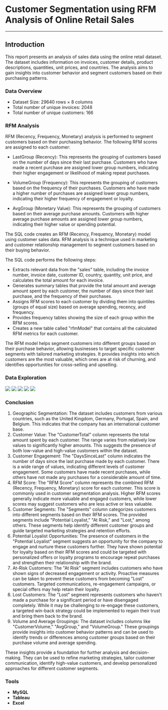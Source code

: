 # Customer Segmentation using RFM Analysis of Online Retail Sales  
---
## Introduction

This report presents an analysis of sales data using the online retail dataset. The dataset includes information on invoices, customer details, product descriptions, quantities, unit prices, and countries. The analysis aims to gain insights into customer behavior and segment customers based on their purchasing patterns.

### Data Overview

- Dataset Size: 29640 rows × 8 columns	
- Total number of unique invoices: 2048
- Total number of unique customers: 166


### RFM Analysis

RFM (Recency, Frequency, Monetary) analysis is performed to segment customers based on their purchasing behavior. The following RFM scores are assigned to each customer:

- LastGroup (Recency): This represents the grouping of customers based on the number of days since their last purchase. Customers who have made a recent purchase are assigned lower group numbers, indicating their higher engagement or likelihood of making repeat purchases.

- VolumeGroup (Frequency): This represents the grouping of customers based on the frequency of their purchases. Customers who have made a higher number of purchases are assigned lower group numbers, indicating their higher frequency of engagement or loyalty.

- AvgGroup (Monetary Value): This represents the grouping of customers based on their average purchase amounts. Customers with higher average purchase amounts are assigned lower group numbers, indicating their higher value or spending potential. 

The SQL code creates an RFM (Recency, Frequency, Monetary) model using customer sales data. RFM analysis is a technique used in marketing and customer relationship management to segment customers based on their buying behavior.

The SQL code performs the following steps:
- Extracts relevant data from the "sales" table, including the invoice number, invoice date, customer ID, country, quantity, unit price, and calculates the total amount for each invoice.
- Generates summary tables that provide the total amount and average amount spent by each customer, the number of days since their last purchase, and the frequency of their purchases.
- Assigns RFM scores to each customer by dividing them into quintiles (groups of equal size) based on average spending, recency, and frequency.
- Provides frequency tables showing the size of each group within the RFM scores.
- Creates a new table called "rfmModel" that contains all the calculated RFM metrics for each customer.

The RFM model helps segment customers into different groups based on their purchase behavior, allowing businesses to target specific customer segments with tailored marketing strategies. It provides insights into which customers are the most valuable, which ones are at risk of churning, and identifies opportunities for cross-selling and upselling.


### Data Exploration 

![](https://github.com/poonam-solanke/customer-segmentation/blob/main/images/Dashboard.png)
![](https://github.com/poonam-solanke/customer-segmentation/blob/main/images/Clustering.png)
![](https://github.com/poonam-solanke/customer-segmentation/blob/main/images/CustomerSegments.png)
![](https://github.com/poonam-solanke/customer-segmentation/blob/main/images/RFMScoreBarGraph.png)
![](https://github.com/poonam-solanke/customer-segmentation/blob/main/images/SpendByCountries.png)

### Conclusion
1.	Geographic Segmentation: The dataset includes customers from various countries, such as the United Kingdom, Germany, Portugal, Spain, and Belgium. This indicates that the company has an international customer base.
2.	Customer Value: The "CustomerTotal" column represents the total amount spent by each customer. The range varies from relatively low values to significantly higher amounts. This suggests the presence of both low-value and high-value customers within the dataset.
3.	Customer Engagement: The "DaysSinceLast" column indicates the number of days since the last purchase made by each customer. There is a wide range of values, indicating different levels of customer engagement. Some customers have made recent purchases, while others have not made any purchases for a considerable amount of time.
4.	RFM Score: The "RFM Score" column represents the combined RFM (Recency, Frequency, Monetary) score for each customer. This score is commonly used in customer segmentation analysis. Higher RFM scores generally indicate more valuable and engaged customers, while lower scores may suggest customers who are less active or less valuable.
5.	Customer Segments: The "Segments" column categorizes customers into different segments based on their RFM scores. The provided segments include "Potential Loyalist," "At Risk," and "Lost," among others. These segments help identify different customer groups and guide targeted marketing strategies and retention efforts.
6.	Potential Loyalist Opportunities: The presence of customers in the "Potential Loyalist" segment suggests an opportunity for the company to engage and nurture these customers further. They have shown potential for loyalty based on their RFM scores and could be targeted with personalized offers or loyalty programs to encourage repeat purchases and strengthen their relationship with the brand.
7.	At-Risk Customers: The "At Risk" segment includes customers who have shown signs of decreased engagement or activity. Proactive measures can be taken to prevent these customers from becoming "Lost" customers. Targeted communications, re-engagement campaigns, or special offers may help retain their loyalty.
8.	Lost Customers: The "Lost" segment represents customers who haven't made a purchase for a significant period or have disengaged completely. While it may be challenging to re-engage these customers, a targeted win-back strategy could be implemented to regain their trust and bring them back to the brand.
9.	Volume and Average Groupings: The dataset includes columns like "CustomerVolume," "AvgGroup," and "VolumeGroup." These groupings provide insights into customer behavior patterns and can be used to identify trends or differences among customer groups based on their purchase volume and average spending.

These insights provide a foundation for further analysis and decision-making. They can be used to refine marketing strategies, tailor customer communication, identify high-value customers, and develop personalized approaches for different customer segments.



### Tools

- **MySQL**
- **Tableau**
- **Excel**

